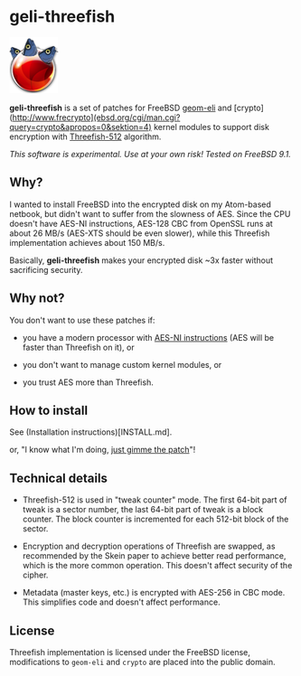 # geli-threefish

![Logo](logo.png)

**geli-threefish** is a set of patches for FreeBSD
[geom-eli](http://www.freebsd.org/cgi/man.cgi?query=geli) and
[crypto](http://www.frecrypto](ebsd.org/cgi/man.cgi?query=crypto&apropos=0&sektion=4)
kernel modules to support disk encryption with
[Threefish-512](http://en.wikipedia.org/wiki/Threefish) algorithm.

*This software is experimental. Use at your own risk! Tested on FreeBSD 9.1.*

## Why?

I wanted to install FreeBSD into the encrypted disk on my Atom-based netbook,
but didn't want to suffer from the slowness of AES. Since the CPU doesn't have
AES-NI instructions, AES-128 CBC from OpenSSL runs at about 26 MB/s (AES-XTS
should be even slower), while this Threefish implementation achieves about 150
MB/s.

Basically, **geli-threefish** makes your encrypted disk ~3x faster
without sacrificing security.


## Why not?

You don't want to use these patches if:

  *  you have a modern processor with
     [AES-NI instructions](http://en.wikipedia.org/wiki/AES_instruction_set)
     (AES will be faster than Threefish on it), or

  *  you don't want to manage custom kernel modules, or

  *  you trust AES more than Threefish.


## How to install

See (Installation instructions)[INSTALL.md].

or, "I know what I'm doing, [just gimme the patch](https://github.com/dchest/geli-threefish/compare/freebsd...master.patch)"!


## Technical details

  *  Threefish-512 is used in "tweak counter" mode. The first 64-bit part of
     tweak is a sector number, the last 64-bit part of tweak is a block counter.
     The block counter is incremented for each 512-bit block of the sector.

  *  Encryption and decryption operations of Threefish are swapped, as
     recommended by the Skein paper to achieve better read performance,
     which is the more common operation. This doesn't affect security of the
     cipher.

  *  Metadata (master keys, etc.) is encrypted with AES-256 in CBC mode. This
     simplifies code and doesn't affect performance.

## License

Threefish implementation is licensed under the FreeBSD license,
modifications to `geom-eli` and `crypto` are placed into the public domain.
